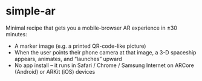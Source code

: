 # simple-ar
Minimal recipe that gets you a mobile-browser AR experience in ±30 minutes:  
- A marker image (e.g. a printed QR-code-like picture)  
- When the user points their phone camera at that image, a 3-D spaceship appears, animates, and “launches” upward  
- No app install – it runs in Safari / Chrome / Samsung Internet on ARCore (Android) or ARKit (iOS) devices
